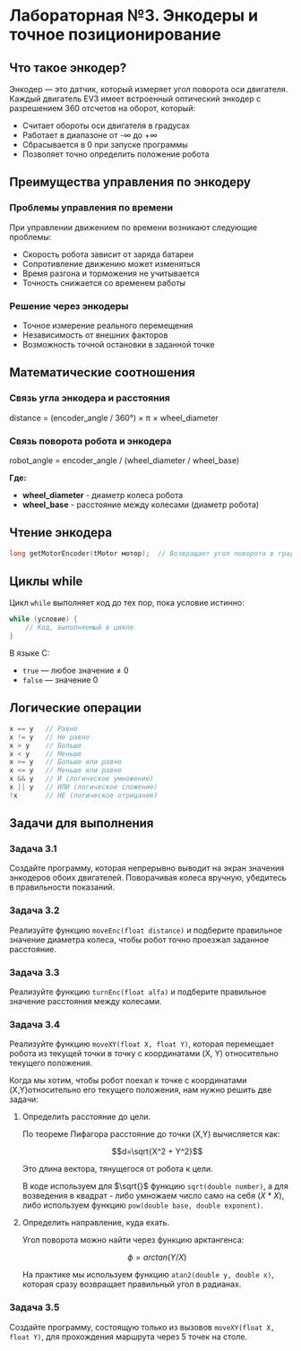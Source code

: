 # Лабораторная №3. Энкодеры и точное позиционирование

## Что такое энкодер?

Энкодер — это датчик, который измеряет угол поворота оси двигателя. Каждый двигатель EV3 имеет встроенный оптический энкодер с разрешением 360 отсчетов на оборот, который:

- Считает обороты оси двигателя в градусах
- Работает в диапазоне от -∞ до +∞
- Сбрасывается в 0 при запуске программы
- Позволяет точно определить положение робота

## Преимущества управления по энкодеру

### Проблемы управления по времени

При управлении движением по времени возникают следующие проблемы:

- Скорость робота зависит от заряда батареи
- Сопротивление движению может изменяться
- Время разгона и торможения не учитывается
- Точность снижается со временем работы

### Решение через энкодеры

- Точное измерение реального перемещения
- Независимость от внешних факторов
- Возможность точной остановки в заданной точке

## Математические соотношения

### Связь угла энкодера и расстояния

distance = (encoder_angle / 360°) × π × wheel_diameter

### Связь поворота робота и энкодера

robot_angle = encoder_angle / (wheel_diameter / wheel_base)

**Где:**

- **wheel_diameter** - диаметр колеса робота
- **wheel_base** - расстояние между колесами (диаметр робота)

## Чтение энкодера

```c
long getMotorEncoder(tMotor мотор);  // Возвращает угол поворота в градусах
```

## Циклы while

Цикл `while` выполняет код до тех пор, пока условие истинно:

```c
while (условие) {
    // Код, выполняемый в цикле
}
```

В языке C:

- `true` — любое значение ≠ 0
- `false` — значение 0

## Логические операции

```c
x == y   // Равно
x != y   // Не равно
x > y    // Больше
x < y    // Меньше
x >= y   // Больше или равно
x <= y   // Меньше или равно
x && y   // И (логическое умножение)
x || y   // ИЛИ (логическое сложение)
!x       // НЕ (логическое отрицание)
```

## Задачи для выполнения

### Задача 3.1

Создайте программу, которая непрерывно выводит на экран значения энкодеров обоих двигателей. Поворачивая колеса вручную, убедитесь в правильности показаний.

### Задача 3.2

Реализуйте функцию `moveEnc(float distance)` и подберите правильное значение диаметра колеса, чтобы робот точно проезжал заданное расстояние.

### Задача 3.3

Реализуйте функцию `turnEnc(float alfa)` и подберите правильное значение расстояния между колесами.

### Задача 3.4

Реализуйте функцию `moveXY(float X, float Y)`, которая перемещает робота из текущей точки в точку с координатами (X, Y) относительно текущего положения.

Когда мы хотим, чтобы робот поехал к точке с координатами (X,Y)относительно его текущего положения, нам нужно решить две задачи:

1. Определить расстояние до цели.

    По теореме Пифагора расстояние до точки (X,Y) вычисляется как:

    $$d=\sqrt{X^2 + Y^2}$$

    Это длина вектора, тянущегося от робота к цели.

    В коде используем для $\sqrt{}$ функцию `sqrt(double number)`, а для возведения в квадрат - либо умножаем число само на себя ($X*X$), либо используем функцию `pow(double base, double exponent)`.

2. Определить направление, куда ехать.

    Угол поворота можно найти через функцию арктангенса:

    $$\phi=arctan⁡(Y/X)$$

    На практике мы используем функцию `atan2(double y, double x)`, которая сразу возвращает правильный угол в радианах.

### Задача 3.5

Создайте программу, состоящую только из вызовов `moveXY(float X, float Y)`, для прохождения маршрута через 5 точек на столе.

